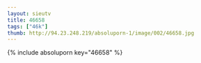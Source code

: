 ```yaml
--- 
layout: sieutv
title: 46658
tags: ["46k"]
thumb: http://94.23.248.219/absoluporn-1/image/002/46658.jpg
---
```

{% include absoluporn key="46658" %} 
